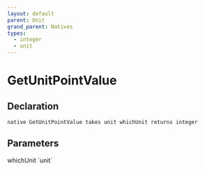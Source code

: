 ```yaml
---
layout: default
parent: Unit
grand_parent: Natives
types:
  - integer
  - unit
---
```


# GetUnitPointValue

## Declaration

```
native GetUnitPointValue takes unit whichUnit returns integer
```

## Parameters
<dl>
  <dt>whichUnit `unit`</dt>
  <dd></dd>
</dl>